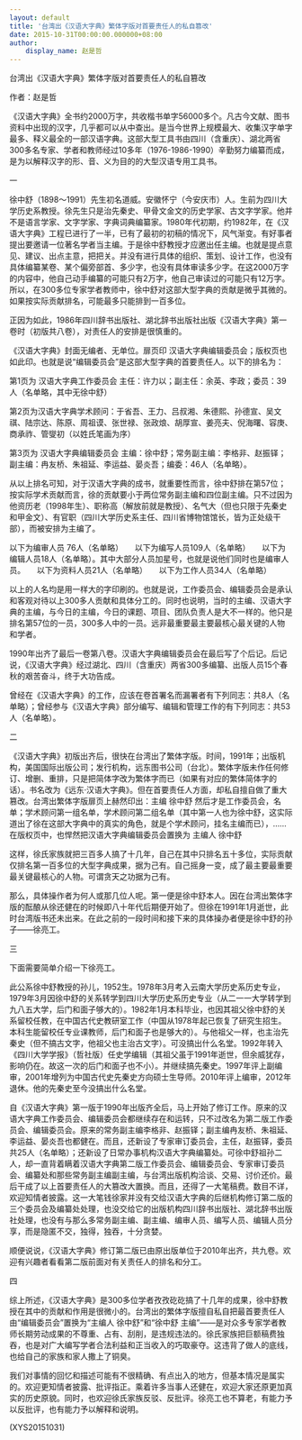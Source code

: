 ```yaml
---
layout: default
title: '台湾出《汉语大字典》繁体字版对首要责任人的私自篡改'
date: 2015-10-31T00:00:00.000000+08:00
author:
    display_name: 赵是哲
---
```


台湾出《汉语大字典》繁体字版对首要责任人的私自篡改

作者：赵是哲

《汉语大字典》全书约2000万字，共收楷书单字56000多个。凡古今文献、图书资料中出现的汉字，几乎都可以从中查出。是当今世界上规模最大、收集汉字单字最多、释义最全的一部汉语字典。这部大型工具书由四川（含重庆）、湖北两省300多名专家、学者和教师经过10多年（1976-1986-1990）辛勤努力编纂而成，是为以解释汉字的形、音、义为目的的大型汉语专用工具书。

一

徐中舒（1898～1991）先生初名道威。安徽怀宁（今安庆市）人。生前为四川大学历史系教授。徐先生只是治先秦史、甲骨文金文的历史学家、古文字学家。他并不是语言学家、文字学家、字典词典编纂家。1980年代初期，约1982年，在《汉语大字典》工程已进行了一半，已有了最初的初稿的情况下，风气渐变。有好事者提出要邀请一位著名学者当主编。于是徐中舒教授才应邀出任主编。也就是提点意见、建议、出点主意，把把关。并没有进行具体的组织、策划、设计工作，也没有具体编纂某卷、某个偏旁部首、多少字，也没有具体审读多少字。在这2000万字的内容中，他自己动手编纂的可能只有2万字，他自己审读过的可能只有12万字。所以，在300多位专家学者教师中，徐中舒对这部大型字典的贡献是微乎其微的。如果按实际贡献排名，可能最多只能排到一百多位。

正因为如此，1986年四川辞书出版社、湖北辞书出版社出版《汉语大字典》第一卷时（初版共八卷），对责任人的安排是很慎重的。

《汉语大字典》封面无编者、无单位。扉页印 汉语大字典编辑委员会；版权页也如此印。也就是说“编辑委员会”是这部大型字典的首要责任人。以下的排名为：

第1页为   汉语大字典工作委员会 主任：许力以；副主任：余英、李政；委员：39人（名单略，其中无徐中舒）

第2页为汉语大字典学术顾问：于省吾、王力、吕叔湘、朱德熙、孙德宣、吴文祺、陆宗达、陈原、周祖谟、张世禄、张政烺、胡厚宣、姜亮夫、倪海曙、容庚、商承祚、管燮初（以姓氏笔画为序）

第3页为 汉语大字典编辑委员会 主编：徐中舒；常务副主编：李格非、赵振铎；副主编：冉友桥、朱祖延、李运益、晏炎吾；编委：46人（名单略）。

从以上排名可知，对于汉语大字典的成书，就重要性而言，徐中舒排在第57位；按实际学术贡献而言，徐的贡献要小于两位常务副主编和四位副主编。只不过因为他资历老（1998年生）、职称高（解放前就是教授）、名气大（但也只限于先秦史和甲金文）、有官职（四川大学历史系主任、四川省博物馆馆长，皆为正处级干部），而被安排为主编了。

以下为编审人员 76人（名单略）　　以下为编写人员109人（名单略）　　以下为编辑人员18人（名单略）。其中大部分人员加星号，也就是说他们同时也是编审人员。　　以下为资料人员21人（名单略）　　以下为工作人员34人（名单略）

以上的人名均是用一样大的字印刷的。也就是说，工作委员会、编辑委员会是承认和客观对待以上300多人贡献和具体分工的。同时也说明，当时的主编、汉语大字典的主编，与今日的主编，今日的课题、项目、团队负责人是大不一样的。他只是排名第57位的一员，300多人中的一员。远非最重要最主要最核心最关键的人物和学者。

1990年出齐了最后一卷第八卷。汉语大字典编辑委员会在最后写了个后记。后记说，《汉语大字典》经过湖北、四川（含重庆）两省300多编纂、出版人员15个春秋的艰苦奋斗，终于大功告成。

曾经在《汉语大字典》的工作，应该在卷首署名而漏署者有下列同志：共8人（名单略）；曾经参与《汉语大字典》部分编写、编辑和管理工作的有下列同志：共53人（名单略）。

二

《汉语大字典》初版出齐后，很快在台湾出了繁体字版。时间，1991年；出版机构，美国国际出版公司；发行机构，远东图书公司（台北）。繁体字版未作任何修订、增删、重排，只是把简体字改为繁体字而已（如果有对应的繁体简体字的话）。书名改为《远东·汉语大字典》。但在首要责任人方面，却私自擅自做了重大篡改。台湾出繁体字版扉页上赫然印出：主编 徐中舒 然后才是工作委员会，名单；学术顾问第一组名单，学术顾问第二组名单（其中第一人也为徐中舒，这实际道出了徐在这部大字典中的真实的角色，就是个学术顾问，挂名主编而已），……在版权页中，也悍然把汉语大字典编辑委员会置换为 主编人 徐中舒

这样，徐氏家族就把三百多人搞了十几年，自己在其中只排名五十多位，实际贡献仅排名第一百多位的大型字典成果，据为己有。自己摇身一变，成了最主要最重要最关键最核心的人物。可谓贪天之功据为己有。

那么，具体操作者为何人或那几位人呢。第一便是徐中舒本人。因在台湾出繁体字版的酝酿从徐还健在的时候即八十年代后期便开始了。但徐在1991年1月逝世，此时台湾版书还未出来。在此之前的一段时间和接下来的具体操办者便是徐中舒的孙子——徐亮工。

三

下面需要简单介绍一下徐亮工。

此公系徐中舒教授的孙儿，1952生。1978年3月考入云南大学历史系历史专业，1979年3月因徐中舒的关系转学到四川大学历史系历史专业（从二一一大学转学到九八五大学，后门和面子够大的）。1982年1月本科毕业，也因其祖父徐中舒的关系留校任教，在中国古代史教研室工作（中国从1978年起已恢复了研究生招生。本科生能留校任专业课教师，后门和面子也是够大的）。与他祖父一样，也主治先秦史（但不搞古文字，他祖父也主治古文字）。可没搞出什么名堂。1992年转入《四川大学学报》（哲社版）任史学编辑（其祖父虽于1991年逝世，但余威犹存，影响仍在。故这一次的后门和面子也不小）。并继续搞先秦史。1997年评上副编审，2001年增列为中国古代史先秦史方向硕士生导师。2010年评上编审，2012年退休。他的先秦史至今没搞出什么名堂。

自《汉语大字典》第一版于1990年出版齐全后，马上开始了修订工作。原来的汉语大字典工作委员会、编辑委员会都继续存在和运转，只不过改名为第二版工作委员会、编辑委员会。原来的常务副主编李格非、赵振铎；副主编冉友桥、朱祖延、李运益、晏炎吾也都健在。而且，还新设了专家审订委员会，主任，赵振铎，委员共25人（名单略）；还新设了日常办事机构汉语大字典编纂处。可徐中舒祖孙二人，却一直背着瞒着汉语大字典第二版工作委员会、编辑委员会、专家审订委员会、编纂处和那些常务副主编副主编，与台湾出版机构洽谈、交易、讨价还价。最后干成了以上首要责任人的大篡改大置换。而且，还得了一大笔稿费。数目不详，欢迎知情者披露。这一大笔钱徐家并没有交给汉语大字典的后继机构修订第二版的三个委员会及编纂处处理，也没交给它的出版机构四川辞书出版社、湖北辞书出版社处理，也没有与那么多常务副主编、副主编、编审人员、编写人员、编辑人员分享，而是隐匿不交，独得，独吞，十分贪婪。

顺便说说，《汉语大字典》修订第二版已由原出版单位于2010年出齐，共九卷。欢迎有兴趣者看看第二版前面对有关责任人的排名和分工。

四

综上所述，《汉语大字典》是300多位学者孜孜矻矻搞了十几年的成果，徐中舒教授在其中的贡献和作用是很微小的。台湾出的繁体字版擅自私自把最首要责任人由“编辑委员会”置换为“主编人 徐中舒”和“徐中舒 主编”——是对众多专家学者教师长期劳动成果的不尊重、占有、刮削，是违规违法的。徐氏家族把巨额稿费独吞，也是对广大编写学者合法利益和正当收入的巧取豪夺。这违背了做人的底线，也给自己的家族和家人撒上了铜臭。

我们对事情的回忆和描述可能有不很精确、有点出入的地方，但基本情况是属实的。欢迎更知情者披露、批评指正。乘着许多当事人还健在，欢迎大家还原更加真实的历史原貌。同时，也欢迎徐氏家族反驳、反批评。徐亮工也不算老，有能力予以反批评，也有能力予以解释和说明。

(XYS20151031)

